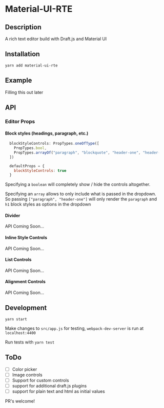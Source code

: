 # Material-UI-RTE

## Description

A rich text editor build with Draft.js and Material UI

## Installation

`yarn add material-ui-rte`

## Example

Filling this out later

## API

### Editor Props

#### Block styles (headings, paragraph, etc.)

```js
  blockStyleControls: PropTypes.oneOfType([
    PropTypes.bool,
    PropTypes.arrayOf("paragraph", "blockquote", "header-one", "header-two", "header-three", "header-four", "header-five", "header-six")
  ])

  defaultProps = {
    blockStyleControls: true
  }
```

Specifying a `boolean` will completely show / hide the controls altogether.

Specifying an `array` allows to only include what is passed in the dropdown. So passing `["paragraph", "header-one"]` will only render the `paragraph` and `h1` block styles as options in the dropdown

#### Divider

API Coming Soon...

#### Inline Style Controls

API Coming Soon...

#### List Controls

API Coming Soon...

#### Alignment Controls

API Coming Soon...

## Development

`yarn start`

Make changes to `src/app.js` for testing, `webpack-dev-server` is run at `localhost:4400`

Run tests with `yarn test`

## ToDo

- [ ] Color picker
- [ ] Image controls
- [ ] Support for custom controls
- [ ] support for additional draft.js plugins
- [ ] support for plain text and html as initial values

PR's welcome!